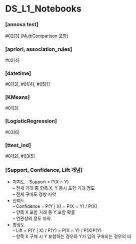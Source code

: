 # DS_L1_Notebooks

### [annova test]
  #02[3] (MultiComparison 포함)

### [apriori, association_rules]
  #02[4]

### [datetime]
  #01[3], #01[4], #05[1]

### [KMeans]
  #01[3]

### [LogisticRegression]
  #03[6]

### [ttest_ind]
  #01[2], #03[5]

### [Support, Confidence, Lift 개념]
  * 지지도 
    – Support = P(X ∩ Y)  
    – 전체 거래 중 항목 X, Y 동시 포함 거래 정도  
    – 전체 구매도 경향 파악  
  * 신뢰도  
    – Confidence = P(Y | X) = P(X ∩ Y) / P(X)  
    – 항목 X 포함 거래 중 Y 포함 확률  
    – 연관성의 정도 파악  
  * 향상도  
    – Lift = P(Y | X) / P(Y) = P(X ∩ Y) / P(X)P(Y)  
    – 항목 X 구매 시 Y 포함하는 경우와 Y가 임의 구매되는 경우의 비  
